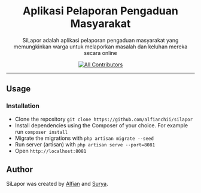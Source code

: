 <h1 align="center">Aplikasi Pelaporan Pengaduan Masyarakat</h1>

<p align="center">SiLapor adalah aplikasi pelaporan pengaduan masyarakat yang memungkinkan warga untuk melaporkan masalah dan keluhan mereka secara online</p>

<div align="center">

[![All Contributors](https://img.shields.io/github/contributors/alfianchii/silapor)](https://github.com/alfianchii/silapor/graphs/contributors)

</div>

---

## Usage

### Installation

-   Clone the repository `git clone https://github.com/alfianchii/silapor`
-   Install dependencies using the Composer of your choice. For example run `composer install`
-   Migrate the migrations with `php artisan migrate --seed`
-   Run server (artisan) with `php artisan serve --port=8081`
-   Open `http://localhost:8081`

## Author

SiLapor was created by <a href="https://instagram.com/alfianchii">Alfian</a> and <a href="https://instagram.com/nata_ardhana">Surya</a>.
